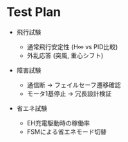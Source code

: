 # Test Plan

- 飛行試験
  - 通常飛行安定性 (H∞ vs PID比較)
  - 外乱応答 (突風, 重心シフト)

- 障害試験
  - 通信断 → フェイルセーフ遷移確認
  - モータ1基停止 → 冗長設計検証

- 省エネ試験
  - EH充電駆動時の稼働率
  - FSMによる省エネモード切替

